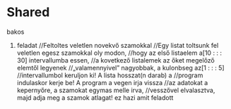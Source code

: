 # Shared
bakos

1. feladat
            //Feltoltes veletlen novekvő szamokkal
            //Egy listat toltsunk fel veletlen egesz szamokkal oly modon, 
            //hogy az első listaelem a[10 : : : 30] intervallumba essen, 
            //a kovetkező listalemek az őket megelőző elemtől legyenek
            //„valamennyivel” nagyobbak, a kulonbseg az[1 : : : 5] 
            //intervallumbol keruljon ki! A lista hosszat(n darab) a 
            //program indulaskor kerje be! A program a vegen irja vissza 
            //az adatokat a kepernyőre, a szamokat egymas melle irva, 
            //vesszővel elvalasztva, majd adja meg a szamok atlagat!
ez hazi amit feladott

